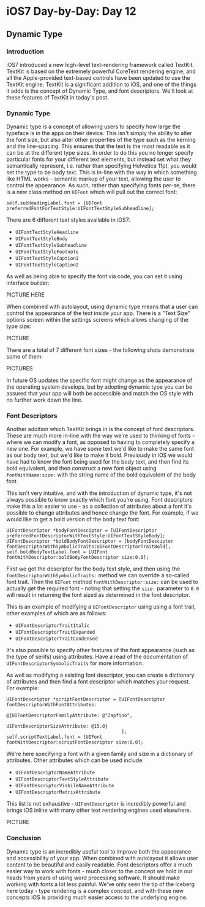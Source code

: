 # iOS7 Day-by-Day: Day 12
## Dynamic Type

### Introduction

iOS7 introduced a new high-level text-rendering framework called TextKit. TextKit
is based on the extremely powerful CoreText rendering engine, and all the
Apple-provided text-based controls have been updated to use the TextKit engine.
TextKit is a significant addition to iOS, and one of the things it adds is the
concept of Dynamic Type, and font descriptors. We'll look at these features of
TextKit in today's post.


### Dynamic Type

Dynamic type is a concept of allowing users to specify how large the typeface
is in the apps on their device. This isn't simply the ability to alter the font
size, but also alter other properties of the type such as the kerning and the
line-spacing. This ensures that the text is the most readable as it can be at the
different type sizes. In order to do this you no longer specify particular fonts
for your different text elements, but instead set what they semantically represent,
i.e. rather than specifying Helvetica 11pt, you would set the type to be body
text. This is in-line with the way in which something like HTML works - semantic
markup of your text, allowing the user to control the appearance. As such, rather
than specifying fonts per-se, there is a new class method on `UIFont` which will
pull out the correct font:

    self.subHeadingLabel.font = [UIFont preferredFontForTextStyle:UIFontTextStyleSubheadline];

There are 6 different text styles available in iOS7:

- `UIFontTextStyleHeadline`
- `UIFontTextStyleBody`
- `UIFontTextStyleSubheadline`
- `UIFontTextStyleFootnote`
- `UIFontTextStyleCaption1`
- `UIFontTextStyleCaption2`

As well as being able to specify the font via code, you can set it using
interface builder:

PICTURE HERE

When combined with autolayout, using dynamic type means that a user can control
the appearance of the text inside your app. There is a "Text Size" options screen
within the settings screens which allows changing of the type size:

PICTURE

There are a total of 7 different font sizes - the following shots demonstrate
some of them:

PICTURES

In future OS updates the specific font might change as the appearance of the
operating system develops, but by adopting dynamic type you can be assured that
your app will both be accessible and match the OS style with no further work
down the line.

### Font Descriptors

Another addition which TextKit brings in is the concept of font descriptors. These
are much more in-line with the way we're used to thinking of fonts - where we can
modify a font, as opposed to having to completely specify a new one. For example,
we have some text we'd like to make the same font as our body text, but we'd like
to make it bold. Previously in iOS we would have had to know the font being used
for the body text, and then find its bold equivalent, and then construct a new
font object using `fontWithName:size:` with the string name of the bold equivalent
of the body font.

This isn't very intuitive, and with the introduction of dynamic type, it's not 
always possible to know exactly which font you're using. Font descriptors make
this a lot easier to use - as a collection of attributes about a font it's possible
to change attributes and hence change the font. For example, if we would like to
get a bold version of the body text font:

    UIFontDescriptor *bodyFontDesciptor = [UIFontDescriptor preferredFontDescriptorWithTextStyle:UIFontTextStyleBody];
    UIFontDescriptor *boldBodyFontDescriptor = [bodyFontDesciptor fontDescriptorWithSymbolicTraits:UIFontDescriptorTraitBold];
    self.boldBodyTextLabel.font = [UIFont fontWithDescriptor:boldBodyFontDescriptor size:0.0];

First we get the descriptor for the body text style, and then using the 
`fontDescriptorWithSymbolicTraits:` method we can override a so-called font trait.
Then the `UIFont` method `fontWithDescriptor:size:` can be used to actually get
the required font - noting that setting the `size:` parameter to `0.0` will result
in returning the font sized as determined in the font descriptor.

This is an example of modifying a `UIFontDescriptor` using using a font trait, other
examples of which are as follows:

- `UIFontDescriptorTraitItalic`
- `UIFontDescriptorTraitExpanded`
- `UIFontDescriptorTraitCondensed`

It's also possible to specify other features of the font appearance (such as
the type of serifs) using attributes. Have a read of the documentation of
`UIFontDescriptorSymbolicTraits` for more information.

As well as modifying a existing font descriptor, you can create a dictionary of
attributes and then find a font descriptor which matches your request. For example:

    UIFontDescriptor *scriptFontDescriptor = [UIFontDescriptor fontDescriptorWithFontAttributes:
                                                          @{UIFontDescriptorFamilyAttribute: @"Zapfino",
                                                            UIFontDescriptorSizeAttribute: @15.0}
                                              ];
    self.scriptTextLabel.font = [UIFont fontWithDescriptor:scriptFontDescriptor size:0.0];

We're here specifying a font with a given family and size in a dictionary of
attributes. Other attributes which can be used include:

- `UIFontDescriptorNameAttribute`
- `UIFontDescriptorTextStyleAttribute`
- `UIFontDescriptorVisbileNameAttribute`
- `UIFontDescriptorMatrixAttribute`

This list is not exhaustive - `UIFontDescriptor` is incredibly powerful and brings
iOS inline with many other text rendering engines used elsewhere.

PICTURE


### Conclusion

Dynamic type is an incredibly useful tool to improve both the appearance and
accessibility of your app. When combined with autolayout it allows user content
to be beautiful and easily readable. Font descriptors offer a much easier way
to work with fonts - much closer to the concept we hold in our heads from years
of using word processing software. It should make working with fonts a lot less
painful. We've only seen the tip of the iceberg here today - type rendering is
a complex concept, and with these new concepts iOS is providing much easier access
to the underlying engine.

